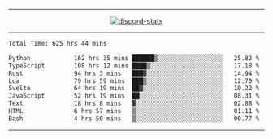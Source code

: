 <a href="https://www.github.com/ripavoid" target="_blank" rel="noreferrer">

-------

<div align='center'>
    <a href='https://discordapp.com/users/825178146797518881'>
        <img align='center' alt='discord-stats' src='https://api.discord-status.me/825178146797518881?nitro&boost=4&gradient=%231e0b1a%2C%23000000%2C%23000000%2C%23160316'></img>
    </a>
</div>

-------

<!--START_SECTION:waka-->

```txt
Total Time: 625 hrs 44 mins

Python            162 hrs 35 mins ██████▒░░░░░░░░░░░░░░░░░░   25.82 %
TypeScript        108 hrs 12 mins ████▒░░░░░░░░░░░░░░░░░░░░   17.18 %
Rust              94 hrs 3 mins   ███▓░░░░░░░░░░░░░░░░░░░░░   14.94 %
Lua               79 hrs 59 mins  ███▒░░░░░░░░░░░░░░░░░░░░░   12.70 %
Svelte            64 hrs 19 mins  ██▓░░░░░░░░░░░░░░░░░░░░░░   10.22 %
JavaScript        52 hrs 19 mins  ██░░░░░░░░░░░░░░░░░░░░░░░   08.31 %
Text              18 hrs 8 mins   ▓░░░░░░░░░░░░░░░░░░░░░░░░   02.88 %
HTML              6 hrs 57 mins   ▒░░░░░░░░░░░░░░░░░░░░░░░░   01.11 %
Bash              4 hrs 50 mins   ▒░░░░░░░░░░░░░░░░░░░░░░░░   00.77 %
```

<!--END_SECTION:waka-->

-------

